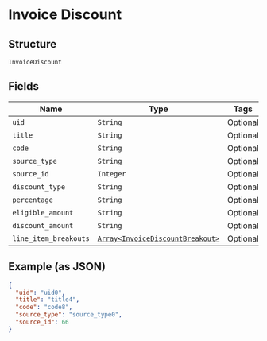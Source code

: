 
# Invoice Discount

## Structure

`InvoiceDiscount`

## Fields

| Name | Type | Tags | Description |
|  --- | --- | --- | --- |
| `uid` | `String` | Optional | - |
| `title` | `String` | Optional | - |
| `code` | `String` | Optional | - |
| `source_type` | `String` | Optional | - |
| `source_id` | `Integer` | Optional | - |
| `discount_type` | `String` | Optional | - |
| `percentage` | `String` | Optional | - |
| `eligible_amount` | `String` | Optional | - |
| `discount_amount` | `String` | Optional | - |
| `line_item_breakouts` | [`Array<InvoiceDiscountBreakout>`](../../doc/models/invoice-discount-breakout.md) | Optional | - |

## Example (as JSON)

```json
{
  "uid": "uid0",
  "title": "title4",
  "code": "code8",
  "source_type": "source_type0",
  "source_id": 66
}
```

